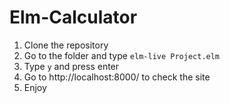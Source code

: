 # Elm-Calculator
1) Clone the repository
2) Go to the folder and type ```elm-live Project.elm```
3) Type ```y``` and press enter
4) Go to http://localhost:8000/ to check the site
5) Enjoy

